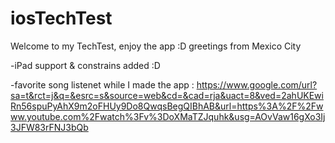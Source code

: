 # iosTechTest
Welcome to my TechTest, enjoy the app :D greetings from Mexico City

-iPad support & constrains added :D


-favorite song listenet while I made the app : https://www.google.com/url?sa=t&rct=j&q=&esrc=s&source=web&cd=&cad=rja&uact=8&ved=2ahUKEwiRn56spuPyAhX9m2oFHUy9Do8QwqsBegQIBhAB&url=https%3A%2F%2Fwww.youtube.com%2Fwatch%3Fv%3DoXMaTZJquhk&usg=AOvVaw16gXo3Ij3JFW83rFNJ3bQb
